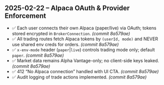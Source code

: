 ## 2025-02-22 – Alpaca OAuth & Provider Enforcement
- ✅ Each user connects their own Alpaca (paper/live) via OAuth; tokens stored encrypted in `BrokerConnection`. *(commit 8a579ae)*
- ✅ All trading routes fetch Alpaca tokens by `(userId, mode)` and NEVER use shared env creds for orders. *(commit 8a579ae)*
- ✅ `x-env-mode` header (`paper`|`live`) controls trading mode only; default `paper`. *(commit 8a579ae)*
- ✅ Market data remains Alpha Vantage-only; no client-side keys leaked. *(commit 8a579ae)*
- ✅ 412 “No Alpaca <mode> connection” handled with UI CTA. *(commit 8a579ae)*
- ✅ Audit logging of trade actions implemented. *(commit 8a579ae)*

